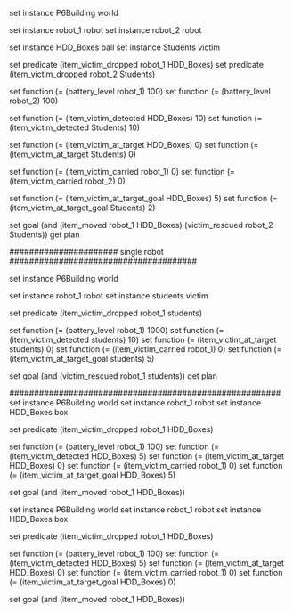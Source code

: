 set instance P6Building world

set instance robot_1 robot
set instance robot_2 robot

set instance HDD_Boxes ball
set instance Students victim

set predicate (item_victim_dropped robot_1 HDD_Boxes)
set predicate (item_victim_dropped robot_2 Students)

set function (= (battery_level robot_1) 100)
set function (= (battery_level robot_2) 100)

set function (= (item_victim_detected HDD_Boxes) 10)
set function (= (item_victim_detected Students) 10)

set function (= (item_victim_at_target HDD_Boxes) 0)
set function (= (item_victim_at_target Students) 0)

set function (= (item_victim_carried robot_1) 0)
set function (= (item_victim_carried robot_2) 0)

set function (= (item_victim_at_target_goal HDD_Boxes) 5)
set function (= (item_victim_at_target_goal Students) 2)

set goal (and (item_moved robot_1 HDD_Boxes) (victim_rescued robot_2 Students))
get plan


###################### single robot ######################################

set instance P6Building world

set instance robot_1 robot
set instance students victim

set predicate (item_victim_dropped robot_1 students)

set function (= (battery_level robot_1) 1000)
set function (= (item_victim_detected students) 10)
set function (= (item_victim_at_target students) 0)
set function (= (item_victim_carried robot_1) 0)
set function (= (item_victim_at_target_goal students) 5)

set goal (and (victim_rescued robot_1 students))
get plan

#######################################################
set instance P6Building world
set instance robot_1 robot
set instance HDD_Boxes box

set predicate (item_victim_dropped robot_1 HDD_Boxes)

set function (= (battery_level robot_1) 100)
set function (= (item_victim_detected HDD_Boxes) 5)
set function (= (item_victim_at_target HDD_Boxes) 0)
set function (= (item_victim_carried robot_1) 0)
set function (= (item_victim_at_target_goal HDD_Boxes) 5)

set goal (and (item_moved robot_1 HDD_Boxes))


set instance P6Building world
set instance robot_1 robot
set instance HDD_Boxes box

set predicate (item_victim_dropped robot_1 HDD_Boxes)

set function (= (battery_level robot_1) 100)
set function (= (item_victim_detected HDD_Boxes) 5)
set function (= (item_victim_at_target HDD_Boxes) 0)
set function (= (item_victim_carried robot_1) 0)
set function (= (item_victim_at_target_goal HDD_Boxes) 0)

set goal (and (item_moved robot_1 HDD_Boxes))
